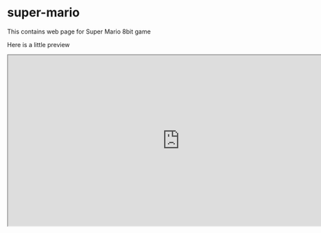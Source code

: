 # super-mario
This contains web page for Super Mario 8bit game


Here is a little preview

<iframe src="https://mukeshkmr776.github.io/super-mario/" height="400" width="800"></iframe>
